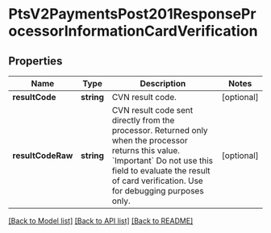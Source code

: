 # PtsV2PaymentsPost201ResponseProcessorInformationCardVerification

## Properties
Name | Type | Description | Notes
------------ | ------------- | ------------- | -------------
**resultCode** | **string** | CVN result code. | [optional] 
**resultCodeRaw** | **string** | CVN result code sent directly from the processor. Returned only when the processor returns this value.  &#x60;Important&#x60; Do not use this field to evaluate the result of card verification. Use for debugging purposes only. | [optional] 

[[Back to Model list]](../README.md#documentation-for-models) [[Back to API list]](../README.md#documentation-for-api-endpoints) [[Back to README]](../README.md)


